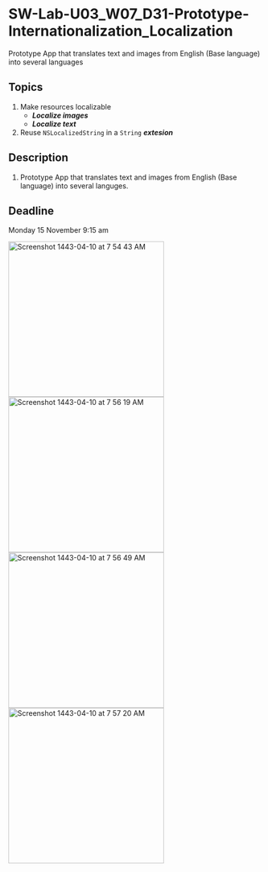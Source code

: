 # SW-Lab-U03_W07_D31-Prototype-Internationalization_Localization
Prototype App that translates text and images from English (Base language) into several languages

## Topics
1. Make resources localizable
   - _**Localize images**_
   - _**Localize text**_
2. Reuse `NSLocalizedString` in a `String` _**extesion**_

## Description
1. Prototype App that translates text and images from English (Base language) into several languges.


## Deadline 
Monday 15 November 9:15 am


<img width="309" alt="Screenshot 1443-04-10 at 7 54 43 AM" src="https://user-images.githubusercontent.com/91861800/141725055-877e82fb-a862-4df7-99ca-e76112ace29e.png">
<img width="309" alt="Screenshot 1443-04-10 at 7 56 19 AM" src="https://user-images.githubusercontent.com/91861800/141725063-78878c47-c7f5-49d3-8b25-7b48bdedef23.png">
<img width="309" alt="Screenshot 1443-04-10 at 7 56 49 AM" src="https://user-images.githubusercontent.com/91861800/141725069-594fb0b0-b91c-4a01-891f-25293e1fbf68.png">
<img width="309" alt="Screenshot 1443-04-10 at 7 57 20 AM" src="https://user-images.githubusercontent.com/91861800/141725070-a5460265-53c4-4ffc-8f3e-ae912f1eac5e.png">
